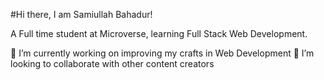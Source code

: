 #Hi there, I am Samiullah Bahadur!

A Full time student at Microverse, learning Full Stack Web Development.

🌱 I’m currently working on improving my crafts in Web Development
👯 I’m looking to collaborate with other content creators

